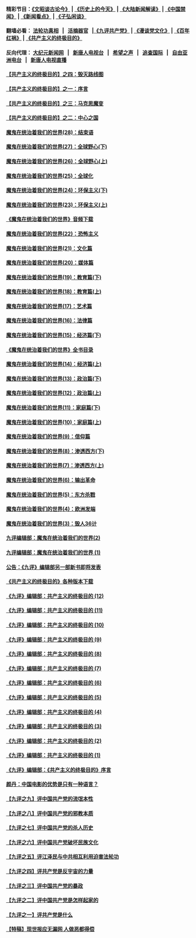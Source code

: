 #### 精彩节目：[《文昭谈古论今》](http://155.138.205.71/wenzhao) | [《历史上的今天》](http://155.138.205.71/today-in-history) | [《大陆新闻解读》](http://155.138.205.71/ntdtv-comedy) | [《中国禁闻》](http://155.138.205.71/ntdtv-news) | [《新闻看点》](http://155.138.205.71/news-insight) | [《子弘闲谈》](http://155.138.205.71/zihongxiantan/) 

 #### 翻墙必看： [法轮功真相](http://155.138.205.71:10000/videos/truth.html) &nbsp;&nbsp;|&nbsp;&nbsp; [活摘器官](http://155.138.205.71:10000/videos/res/Organs/) &nbsp;&nbsp;|[《九评共产党》](http://155.138.205.71:10000/videos/jiuping) | [《漫谈党文化》](http://155.138.205.71:10000/videos/mtdwh) | [《百年红祸》](http://155.138.205.71:10000/videos/bnhh) | [《共产主义的终极目的》](http://155.138.205.71:10000/videos/res/zjmd) 

 #### 反向代理： [大纪元新闻网](http://155.138.205.71:10080/) &nbsp;&nbsp;|&nbsp;&nbsp; [新唐人电视台](http://155.138.205.71:8000/) &nbsp;&nbsp;|&nbsp;&nbsp; [希望之声](http://155.138.205.71:8200/) &nbsp;&nbsp;|&nbsp;&nbsp; [追查国际](http://155.138.205.71:10010/) &nbsp;&nbsp;|&nbsp;&nbsp; [自由亚洲电台](http://155.138.205.71:9800/) &nbsp;&nbsp;|&nbsp;&nbsp; [新唐人电视直播](http://155.138.205.71/) 

#### [【共产主义的终极目的】之四：毁灭路线图](../pages/nsc422/n11086284.md?t=03040337) 

#### [【共产主义的终极目的】之一：序言](../pages/nsc422/n11086077.md?t=03040337) 

#### [【共产主义的终极目的】之三：马克思魔变](../pages/nsc422/n11061941.md?t=03040337) 

#### [【共产主义的终极目的】之二：中心之国](../pages/nsc422/n11047728.md?t=03040337) 

#### [魔鬼在统治着我们的世界(28)：结束语](../pages/nsc422/n10936246.md?t=03040337) 

#### [魔鬼在统治着我们的世界(27)：全球野心(下)](../pages/nsc422/n10928319.md?t=03040337) 

#### [魔鬼在统治着我们的世界(26)：全球野心(上)](../pages/nsc422/n10900318.md?t=03040337) 

#### [魔鬼在统治着我们的世界(25)：全球化](../pages/nsc422/n10788205.md?t=03040337) 

#### [魔鬼在统治着我们的世界(24)：环保主义(下)](../pages/nsc422/n10695307.md?t=03040337) 

#### [魔鬼在统治着我们的世界(23)：环保主义(上)](../pages/nsc422/n10688613.md?t=03040337) 

#### [《魔鬼在统治着我们的世界》音频下载](../pages/nsc422/n10635553.md?t=03040337) 

#### [魔鬼在统治着我们的世界(22)：恐怖主义](../pages/nsc422/n10614727.md?t=03040337) 

#### [魔鬼在统治着我们的世界(21)：文化篇](../pages/nsc422/n10597706.md?t=03040337) 

#### [魔鬼在统治着我们的世界(20)：媒体篇](../pages/nsc422/n10586579.md?t=03040337) 

#### [魔鬼在统治着我们的世界(19)：教育篇(下)](../pages/nsc422/n10564808.md?t=03040337) 

#### [魔鬼在统治着我们的世界(18)：教育篇(上)](../pages/nsc422/n10526970.md?t=03040337) 

#### [魔鬼在统治着我们的世界(17)：艺术篇](../pages/nsc422/n10499093.md?t=03040337) 

#### [魔鬼在统治着我们的世界(16)：法律篇](../pages/nsc422/n10485969.md?t=03040337) 

#### [魔鬼在统治着我们的世界(15)：经济篇(下)](../pages/nsc422/n10469975.md?t=03040337) 

#### [《魔鬼在统治着我们的世界》全书目录](../pages/nsc422/n10464261.md?t=03040337) 

#### [魔鬼在统治着我们的世界(14)：经济篇(上)](../pages/nsc422/n10457370.md?t=03040337) 

#### [魔鬼在统治着我们的世界(13)：政治篇(下)](../pages/nsc422/n10448270.md?t=03040337) 

#### [魔鬼在统治着我们的世界(12)：政治篇(上)](../pages/nsc422/n10444576.md?t=03040337) 

#### [魔鬼在统治着我们的世界(11)：家庭篇(下)](../pages/nsc422/n10440961.md?t=03040337) 

#### [魔鬼在统治着我们的世界(10)：家庭篇(上)](../pages/nsc422/n10435448.md?t=03040337) 

#### [魔鬼在统治着我们的世界(9)：信仰篇](../pages/nsc422/n10432159.md?t=03040337) 

#### [魔鬼在统治着我们的世界(8)：渗透西方(下)](../pages/nsc422/n10429603.md?t=03040337) 

#### [魔鬼在统治着我们的世界(7)：渗透西方(上)](../pages/nsc422/n10426013.md?t=03040337) 

#### [魔鬼在统治着我们的世界(6)：输出革命](../pages/nsc422/n10421536.md?t=03040337) 

#### [魔鬼在统治着我们的世界(5)：东方杀戮](../pages/nsc422/n10417707.md?t=03040337) 

#### [魔鬼在统治着我们的世界(4)：欧洲发端](../pages/nsc422/n10414890.md?t=03040337) 

#### [魔鬼在统治着我们的世界(3)：毁人36计](../pages/nsc422/n10411583.md?t=03040337) 

#### [九评编辑部：魔鬼在统治着我们的世界(2)](../pages/nsc422/n10410036.md?t=03040337) 

#### [九评编辑部：魔鬼在统治着我们的世界 (1)](../pages/nsc422/n10406825.md?t=03040337) 

#### [公告：《九评》编辑部另一部新书即将发表](../pages/nsc422/n10405104.md?t=03040337) 

#### [《共产主义的终极目的》各种版本下载](../pages/nsc422/n10022138.md?t=03040337) 

#### [《九评》编辑部：共产主义的终极目的 (12)](../pages/nsc422/n9933272.md?t=03040337) 

#### [《九评》编辑部：共产主义的终极目的 (11)](../pages/nsc422/n9924973.md?t=03040337) 

#### [《九评》编辑部：共产主义的终极目的 (10)](../pages/nsc422/n9920883.md?t=03040337) 

#### [《九评》编辑部：共产主义的终极目的 (9)](../pages/nsc422/n9916363.md?t=03040337) 

#### [《九评》编辑部：共产主义的终极目的 (8)](../pages/nsc422/n9912488.md?t=03040337) 

#### [《九评》编辑部：共产主义的终极目的 (7)](../pages/nsc422/n9901176.md?t=03040337) 

#### [《九评》编辑部：共产主义的终极目的 (6)](../pages/nsc422/n9899359.md?t=03040337) 

#### [《九评》编辑部：共产主义的终极目的 (5)](../pages/nsc422/n9893174.md?t=03040337) 

#### [《九评》编辑部：共产主义的终极目的 (4)](../pages/nsc422/n9891246.md?t=03040337) 

#### [《九评》编辑部：共产主义的终极目的 (3)](../pages/nsc422/n9879879.md?t=03040337) 

#### [《九评》编辑部：共产主义的终极目的 (2)](../pages/nsc422/n9876205.md?t=03040337) 

#### [《九评》编辑部：共产主义的终极目的 (1)](../pages/nsc422/n9865857.md?t=03040337) 

#### [《九评》编辑部：《共产主义的终极目的》序言](../pages/nsc422/n9862666.md?t=03040337) 

#### [颜丹：中国电影的优势是只有一种语言？](../pages/nsc422/n9583062.md?t=03040337) 

#### [【九评之九】评中国共产党的流氓本性](../pages/nsc422/n737542.md?t=03040337) 

#### [【九评之八】评中国共产党的邪教本质](../pages/nsc422/n735942.md?t=03040337) 

#### [【九评之七】评中国共产党的杀人历史](../pages/nsc422/n733806.md?t=03040337) 

#### [【九评之六】评中国共产党破坏民族文化](../pages/nsc422/n731667.md?t=03040337) 

#### [【九评之五】评江泽民与中共相互利用迫害法轮功](../pages/nsc422/n730058.md?t=03040337) 

#### [【九评之四】评共产党是反宇宙的力量](../pages/nsc422/n727814.md?t=03040337) 

#### [【九评之三】评中国共产党的暴政](../pages/nsc422/n725597.md?t=03040337) 

#### [【九评之二】评中国共产党是怎样起家的](../pages/nsc422/n723946.md?t=03040337) 

#### [【九评之一】评共产党是什么](../pages/nsc422/n722529.md?t=03040337) 

#### [【特稿】现世报应无漏网 人做恶都得偿](../pages/nsc422/n4215167.md?t=03040337) 

